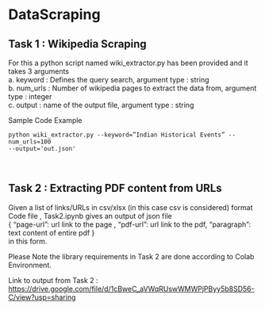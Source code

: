 # DataScraping
## Task 1 : Wikipedia Scraping
For this a python script named wiki_extractor.py has been provided and it takes 3 arguments 
<br> a. keyword : Defines the query search, argument type : string
<br> b. num_urls : Number of wikipedia pages to extract the data from, argument type : integer
<br> c. output : name of the output file, argument type : string

Sample Code Example
```
python wiki_extractor.py --keyword=”Indian Historical Events” --num_urls=100
--output='out.json'
```
<br>

## Task 2 : Extracting PDF content from URLs

Given a list of links/URLs in csv/xlsx (in this case csv is considered)  format Code file , Task2.ipynb gives an output of json file <br>
{
“page-url”: url link to the page ,
“pdf-url”: url link to the pdf,
“paragraph”: text content of entire pdf
}
  <br> in this form. 
  
  Please Note the library requirements in Task 2 are done according to Colab Environment.
  
  Link to output from Task 2 : https://drive.google.com/file/d/1cBweC_aVWqRUswWMWPjPByy5b8SD56-C/view?usp=sharing
